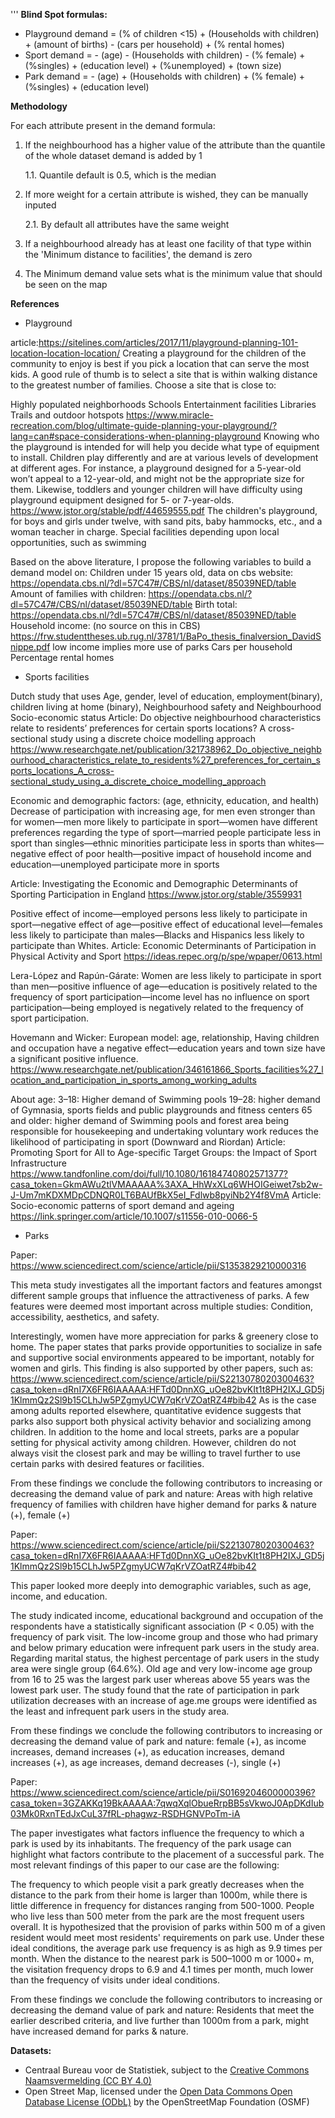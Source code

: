'''
**Blind Spot formulas:**
* Playground demand = (% of children <15) + (Households with children) + (amount of births) - (cars per household) + (% rental homes)
* Sport demand = - (age) - (Households with children) - (% female) + (%singles) + (education level) + (%unemployed) + (town size)
* Park demand = - (age) + (Households with children) + (% female) + (%singles) + (education level)

**Methodology**

For each attribute present in the demand formula:

1. If the neighbourhood has a higher value of the attribute than the quantile of the whole dataset demand is added by 1

    1.1. Quantile default is 0.5, which is the median

2. If more weight for a certain attribute is wished, they can be manually inputed

    2.1. By default all attributes have the same weight

3. If a neighbourhood already has at least one facility of that type within the 'Minimum distance to facilities', the demand is zero

4. The Minimum demand value sets what is the minimum value that should be seen on the map

**References**
* Playground

article:https://sitelines.com/articles/2017/11/playground-planning-101-location-location-location/ 
Creating a playground for the children of the community to enjoy is best if you pick a location that can serve the most kids. A good rule of thumb is to select a site that is within walking distance to the greatest number of families. Choose a site that is close to:


Highly populated neighborhoods
Schools
Entertainment facilities
Libraries
Trails and outdoor hotspots
https://www.miracle-recreation.com/blog/ultimate-guide-planning-your-playground/?lang=can#space-considerations-when-planning-playground 
Knowing who the playground is intended for will help you decide what type of equipment to install. Children play differently and are at various levels of development at different ages. For instance, a playground designed for a 5-year-old won’t appeal to a 12-year-old, and might not be the appropriate size for them. Likewise, toddlers and younger children will have difficulty using playground equipment designed for 5- or 7-year-olds.
https://www.jstor.org/stable/pdf/44659555.pdf 
The children's playground, for boys and girls under twelve, with sand pits, baby hammocks, etc., and a woman teacher in charge. 
Special facilities depending upon local opportunities, such as swimming

Based on the above literature, I propose the following variables to build a demand model on:
Children under 15 years old, data on cbs website: https://opendata.cbs.nl/?dl=57C47#/CBS/nl/dataset/85039NED/table 
Amount of families with children: https://opendata.cbs.nl/?dl=57C47#/CBS/nl/dataset/85039NED/table 
Birth total:
https://opendata.cbs.nl/?dl=57C47#/CBS/nl/dataset/85039NED/table 
Household income: (no source on this in CBS)
https://frw.studenttheses.ub.rug.nl/3781/1/BaPo_thesis_finalversion_DavidSnippe.pdf low income implies more use of parks
Cars per household
Percentage rental homes

* Sports facilities

Dutch study that uses Age, gender, level of education, employment(binary), children living at home (binary), Neighbourhood safety and Neighbourhood Socio-economic status
Article: Do objective neighbourhood characteristics relate to residents’ preferences for certain sports locations? A cross-sectional study using a discrete choice modelling approach https://www.researchgate.net/publication/321738962_Do_objective_neighbourhood_characteristics_relate_to_residents%27_preferences_for_certain_sports_locations_A_cross-sectional_study_using_a_discrete_choice_modelling_approach

Economic and demographic factors: (age, ethnicity, education, and health)
Decrease of participation with increasing age, for men even stronger than for women—men more likely to participate in sport—women have different preferences regarding the type of sport—married people participate less in sport than singles—ethnic minorities participate less in sports than whites— negative effect of poor health—positive impact of household income and education—unemployed participate more in sports

Article: Investigating the Economic and Demographic Determinants of Sporting Participation in England
https://www.jstor.org/stable/3559931

Positive effect of income—employed persons less likely to participate in sport—negative effect of age—positive effect of educational level—females less likely to participate than males—Blacks and Hispanics less likely to participate than Whites.
Article: Economic Determinants of Participation in Physical Activity and Sport
https://ideas.repec.org/p/spe/wpaper/0613.html

Lera-López and Rapún-Gárate:
Women are less likely to participate in sport than men—positive influence of age—education is positively related to the frequency of sport participation—income level has no influence on sport participation—being employed is negatively related to the frequency of sport participation.

Hovemann and Wicker:
European model: age, relationship, Having children and occupation have a negative effect—education years and town size have a significant positive influence.
https://www.researchgate.net/publication/346161866_Sports_facilities%27_location_and_participation_in_sports_among_working_adults


About age:
3–18: Higher demand of Swimming pools
19–28: higher demand of Gymnasia, sports fields and public playgrounds and fitness centers
65 and older: higher demand of Swimming pools and forest area
being responsible for housekeeping and undertaking voluntary work reduces the likelihood of participating in sport (Downward and Riordan)
Article: Promoting Sport for All to Age-specific Target Groups: the Impact of Sport Infrastructure
https://www.tandfonline.com/doi/full/10.1080/16184740802571377?casa_token=GkmAWu2tlVMAAAAA%3AXA_HhWxXLq6WHOIGeiwet7sb2w-J-Um7mKDXMDpCDNQR0LT6BAUfBkX5eI_Fdlwb8pyiNb2Y4f8VmA
Article: Socio-economic patterns of sport demand and ageing
https://link.springer.com/article/10.1007/s11556-010-0066-5


* Parks

Paper: https://www.sciencedirect.com/science/article/pii/S1353829210000316

This meta study investigates all the important factors and features amongst different sample groups that influence the attractiveness of parks. A few features were deemed most important across multiple studies: Condition, accessibility, aesthetics, and safety. 

Interestingly, women have more appreciation for parks & greenery close to home. The paper states that parks provide opportunities to socialize in safe and supportive social environments appeared to be important, notably for women and girls. This finding is also supported by other papers, such as: https://www.sciencedirect.com/science/article/pii/S2213078020300463?casa_token=dRnI7X6FR6IAAAAA:HFTd0DnnXG_uOe82bvKIt1t8PH2IXJ_GD5j1KlmmQz2Sl9b15CLhJw5PZgmyUCW7qKrVZOatRZ4#bib42
As is the case among adults reported elsewhere, quantitative evidence suggests that parks also support both physical activity behavior and socializing among children. In addition to the home and local streets, parks are a popular setting for physical activity among children. However, children do not always visit the closest park and may be willing to travel further to use certain parks with desired features or facilities.

From these findings we conclude the following contributors to increasing or decreasing the demand value of park and nature: Areas with high relative frequency of families with children have higher demand for parks & nature (+), female (+)

Paper: https://www.sciencedirect.com/science/article/pii/S2213078020300463?casa_token=dRnI7X6FR6IAAAAA:HFTd0DnnXG_uOe82bvKIt1t8PH2IXJ_GD5j1KlmmQz2Sl9b15CLhJw5PZgmyUCW7qKrVZOatRZ4#bib42

This paper looked more deeply into demographic variables, such as age, income, and education. 

The study indicated income, educational background and occupation of the respondents have a statistically significant association (P < 0.05) with the frequency of park visit. The low-income group and those who had primary and below primary education were infrequent park users in the study area. Regarding marital status, the highest percentage of park users in the study area were single group (64.6%).
Old age and very low-income age group from 16 to 25 was the largest park user whereas above 55 years was the lowest park user. The study found that the rate of participation in park utilization decreases with an increase of age.me groups were identified as the least and infrequent park users in the study area. 

From these findings we conclude the following contributors to increasing or decreasing the demand value of park and nature: female (+), as income increases, demand increases (+), as education increases, demand increases (+), as age increases, demand decreases (-), single (+)

Paper: https://www.sciencedirect.com/science/article/pii/S0169204600000396?casa_token=3GZAKKq19BkAAAAA:7qwqXqlObueRrpBB5sVkwoJ0ApDKdIub03Mk0RxnTEdJxCuL37fRL-phagwz-RSDHGNVPoTm-iA

The paper investigates what factors influence the frequency to which a park is used by its inhabitants. The frequency of the park usage can highlight what factors contribute to the placement of a successful park. The most relevant findings of this paper to our case are the following: 

The frequency to which people visit a park greatly decreases when the distance to the park from their home is larger than 1000m, while there is little difference in frequency for distances ranging from 500-1000. People who live less than 500 meter from the park are the most frequent users overall. It is hypothesized that the provision of parks within 500 m of a given resident would meet most residents' requirements on park use. Under these ideal conditions, the average park use frequency is as high as 9.9 times per month. When the distance to the nearest park is 500–1000 m or 1000+ m, the visitation frequency drops to 6.9 and 4.1 times per month, much lower than the frequency of visits under ideal conditions.

From these findings we conclude the following contributors to increasing or decreasing the demand value of park and nature: Residents that meet the earlier described criteria, and live further than 1000m from a park, might have increased demand for parks & nature. 

**Datasets:**
* Centraal Bureau voor de Statistiek, subject to the [Creative Commons Naamsvermelding (CC BY 4.0)](https://www.cbs.nl/nl-nl/over-ons/website/copyright)
* Open Street Map, licensed under the [Open Data Commons Open Database License (ODbL)](https://www.openstreetmap.org/copyright) by the OpenStreetMap Foundation (OSMF)